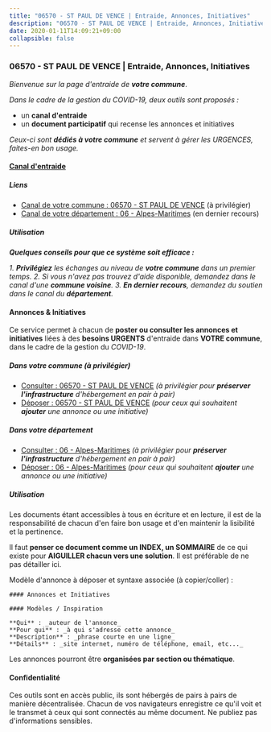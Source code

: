 ```yaml
---
title: "06570 - ST PAUL DE VENCE | Entraide, Annonces, Initiatives"
description: "06570 - ST PAUL DE VENCE | Entraide, Annonces, Initiatives"
date: 2020-01-11T14:09:21+09:00
collapsible: false
---
```


### 06570 - ST PAUL DE VENCE | Entraide, Annonces, Initiatives

_Bienvenue sur la page d'entraide de **votre commune**_.

_Dans le cadre de la gestion du COVID-19, deux outils sont proposés :_

- un **canal d'entraide**
- un **document participatif** qui recense les annonces et initiatives

_Ceux-ci sont **dédiés à votre commune** et servent à gérer les URGENCES, faites-en bon usage._

#### [Canal d'entraide](https://entraide.stopcoronavirus.tech/#/channel/06570_st-paul-de-vence)

##### Liens

- [Canal de votre commune : 06570 	- ST PAUL DE VENCE](https://entraide.stopcoronavirus.tech/#/channel/06570_st-paul-de-vence) (à privilégier)
- [Canal de votre département : 06 	- Alpes-Maritimes](https://entraide.stopcoronavirus.tech/#/channel/06_alpes-maritimes) (en dernier recours)

##### Utilisation

_**Quelques conseils pour que ce système soit efficace :**_

_1. **Privilégiez** les échanges au niveau de **votre commune** dans un premier temps._
_2. Si vous n'avez pas trouvez d'aide disponible, demandez dans le canal d'une **commune voisine**._
_3. **En dernier recours**, demandez du soutien dans le canal du **département**._

#### Annonces & Initiatives


Ce service permet à chacun de **poster ou consulter les annonces et initiatives** liées à des **besoins
URGENTS** d'entraide dans **VOTRE commune**, dans le cadre de la gestion du _COVID-19_.

##### Dans votre commune (à privilégier)

- [Consulter : 06570 	- ST PAUL DE VENCE](https://docs.stopcoronavirus.tech/#/r/markdown/06570_st-paul-de-vence/4XTTMG7fY5GBBWgTUmefFzJMF4mSoFXrd8fgX9eJe2cuUr9uB) _(à privilégier pour **préserver l'infrastructure** d'hébergement en pair à pair)_
- [Déposer : 06570 	- ST PAUL DE VENCE](https://docs.stopcoronavirus.tech/#/w/markdown/06570_st-paul-de-vence/4XTTMG7fY5GBBWgTUmefFzJMF4mSoFXrd8fgX9eJe2cuUr9uB-K3TgTotZEsbSoXdjc15afEvNx8PgQEkqFBoFtdEqSnkvdba8a1cqq9G59boz8nzcqqBeUGEmAWnatuKC9SGgKBXpsaudrPUsn2xziiDiALf6XnAdCJn9WDictZoJiBqu34NkH89o) _(pour ceux qui souhaitent **ajouter** une annonce ou une initiative)_

##### Dans votre département

- [Consulter : 06 	- Alpes-Maritimes](https://docs.stopcoronavirus.tech/#/r/markdown/06_alpes-maritimes/4XTTM6jstTuChS19q8Ef27ZKDpSJYDCw8D1QjQYfLr3aLQmqi) _(à privilégier pour **préserver l'infrastructure** d'hébergement en pair à pair)_
- [Déposer : 06 	- Alpes-Maritimes](https://docs.stopcoronavirus.tech/#/w/markdown/06_alpes-maritimes/4XTTM6jstTuChS19q8Ef27ZKDpSJYDCw8D1QjQYfLr3aLQmqi-K3TgUJHYnsMF5aDJk4Y4nn9Xm5jmwWa5ga3LRYZ6PDBZk8FYpCfe7WN5iHzpvaFGDTJBGTBXyiJvhhsbFNEBXKyipz2QWfFJAcnNXssKCw7wjun65Tea5kaBEYkwiAT3qiMYnpde) _(pour ceux qui souhaitent **ajouter** une annonce ou une initiative)_


##### Utilisation

Les documents étant accessibles à tous en écriture et en lecture, il est de la
responsabilité de chacun d'en faire bon usage et d'en maintenir la lisibilité
et la pertinence.

Il faut **penser ce document comme un INDEX, un SOMMAIRE** de ce qui existe
pour **AIGUILLER chacun vers une solution**. Il est préférable de ne pas détailler ici.

Modèle d'annonce à déposer et syntaxe associée (à copier/coller) :

    #### Annonces et Initiatives

    #### Modèles / Inspiration

    **Qui** : _auteur de l'annonce_
    **Pour qui** : _à qui s'adresse cette annonce_
    **Description** : _phrase courte en une ligne_
    **Détails** : _site internet, numéro de téléphone, email, etc..._


Les annonces pourront être **organisées par section ou thématique**.

#### Confidentialité

Ces outils sont en accès public, ils sont hébergés de pairs à pairs de manière décentralisée.
Chacun de vos navigateurs enregistre ce qu'il voit et le transmet à ceux qui sont connectés au même document.
Ne publiez pas d'informations sensibles.
